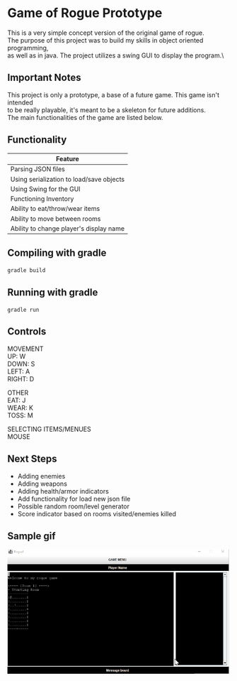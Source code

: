 # Game of Rogue Prototype
This is a very simple concept version of the original game of rogue.\
The purpose of this project was to build my skills in object oriented programming,\
as well as in java. The project utilizes a swing GUI to display the program.\

## Important Notes
This project is only a prototype, a base of a future game. This game isn't intended\
to be really playable, it's meant to be a skeleton for future additions.\
The main functionalities of the game are listed below.

## Functionality
|Feature|
|---|
|Parsing JSON files|
|Using serialization to load/save objects|
|Using Swing for the GUI|
|Functioning Inventory|
|Ability to eat/throw/wear items|
|Ability to move between rooms|
|Ability to change player's display name|

## Compiling with gradle
`
gradle build
`

## Running with gradle
`
gradle run
`

## Controls
MOVEMENT\
  UP: W\
  DOWN: S\
  LEFT: A\
  RIGHT: D

OTHER\
  EAT: J\
  WEAR: K\
  TOSS: M

SELECTING ITEMS/MENUES\
  MOUSE

## Next Steps
- Adding enemies
- Adding weapons
- Adding health/armor indicators
- Add functionality for load new json file
- Possible random room/level generator
- Score indicator based on rooms visited/enemies killed

## Sample gif


![](sample.gif)
